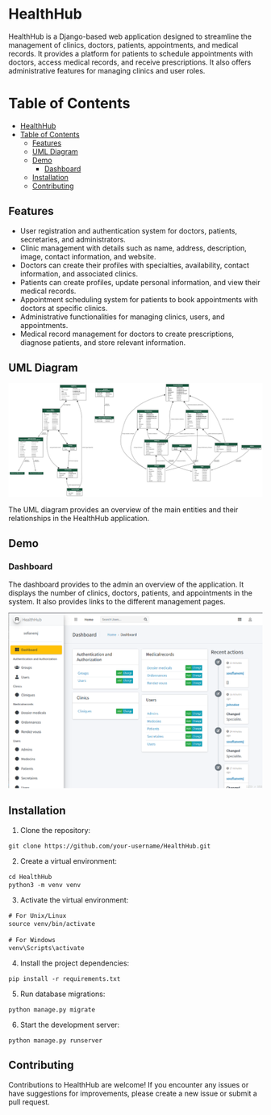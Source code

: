 # HealthHub

HealthHub is a Django-based web application designed to streamline the management of clinics, doctors, patients, appointments, and medical records. It provides a platform for patients to schedule appointments with doctors, access medical records, and receive prescriptions. It also offers administrative features for managing clinics and user roles.

# Table of Contents

- [HealthHub](#healthhub)
- [Table of Contents](#table-of-contents)
  - [Features](#features)
  - [UML Diagram](#uml-diagram)
  - [Demo](#demo)
    - [Dashboard](#dashboard)
  - [Installation](#installation)
  - [Contributing](#contributing)

## Features

- User registration and authentication system for doctors, patients, secretaries, and administrators.
- Clinic management with details such as name, address, description, image, contact information, and website.
- Doctors can create their profiles with specialties, availability, contact information, and associated clinics.
- Patients can create profiles, update personal information, and view their medical records.
- Appointment scheduling system for patients to book appointments with doctors at specific clinics.
- Administrative functionalities for managing clinics, users, and appointments.
- Medical record management for doctors to create prescriptions, diagnose patients, and store relevant information.

## UML Diagram

![UML Diagram](myapp_models.png)

The UML diagram provides an overview of the main entities and their relationships in the HealthHub application.

## Demo

### Dashboard

The dashboard provides to the admin an overview of the application. It displays the number of clinics, doctors, patients, and appointments in the system. It also provides links to the different management pages.

![Dashboard](img_git/Dashboard.png)

## Installation

1. Clone the repository:

```shell
git clone https://github.com/your-username/HealthHub.git
```

2. Create a virtual environment:

```shell
cd HealthHub
python3 -m venv venv
```

3. Activate the virtual environment:

```shell
# For Unix/Linux
source venv/bin/activate

# For Windows
venv\Scripts\activate

```

4. Install the project dependencies:

```shell
pip install -r requirements.txt
```

5. Run database migrations:

```shell
python manage.py migrate
```

6. Start the development server:

```shell
python manage.py runserver
```

## Contributing

Contributions to HealthHub are welcome! If you encounter any issues or have suggestions for improvements, please create a new issue or submit a pull request.
